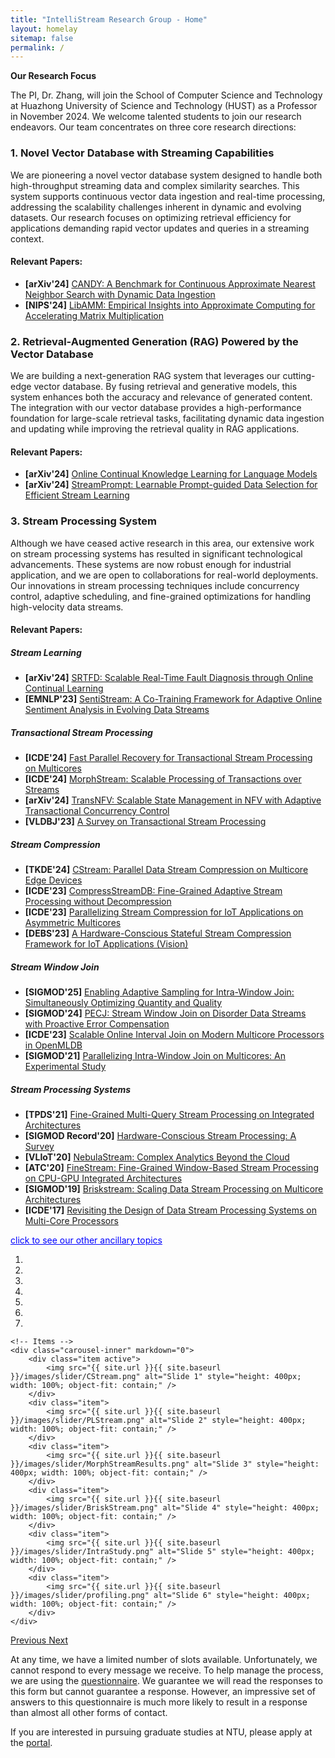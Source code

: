 ```yaml
---
title: "IntelliStream Research Group - Home"
layout: homelay
sitemap: false
permalink: /
---
```


<!--<img src="{{ site.url }}{{ site.baseurl }}/images/teampic/team.jpg" width="50%" style="float: center" />-->

<script>
  function toggleVisibility(id) {
    var x = document.getElementById(id);
    if (x.style.display === "none") {
      x.style.display = "block";
    } else {
      x.style.display = "none";
    }
  }
</script>

**Our Research Focus**

The PI, Dr. Zhang, will join the School of Computer Science and Technology at Huazhong University of Science and Technology (HUST) as a Professor in November 2024. We welcome talented students to join our research endeavors. Our team concentrates on three core research directions:

### 1. **Novel Vector Database with Streaming Capabilities**  
We are pioneering a novel vector database system designed to handle both high-throughput streaming data and complex similarity searches. This system supports continuous vector data ingestion and real-time processing, addressing the scalability challenges inherent in dynamic and evolving datasets. Our research focuses on optimizing retrieval efficiency for applications demanding rapid vector updates and queries in a streaming context.

#### Relevant Papers:  
- **[arXiv'24]** [CANDY: A Benchmark for Continuous Approximate Nearest Neighbor Search with Dynamic Data Ingestion](https://arxiv.org/pdf/2406.19651)
- **[NIPS'24]** [LibAMM: Empirical Insights into Approximate Computing for Accelerating Matrix Multiplication]()

### 2. **Retrieval-Augmented Generation (RAG) Powered by the Vector Database**  
We are building a next-generation RAG system that leverages our cutting-edge vector database. By fusing retrieval and generative models, this system enhances both the accuracy and relevance of generated content. The integration with our vector database provides a high-performance foundation for large-scale retrieval tasks, facilitating dynamic data ingestion and updating while improving the retrieval quality in RAG applications.

#### Relevant Papers:  
- **[arXiv'24]** [Online Continual Knowledge Learning for Language Models](http://arxiv.org/abs/2311.09632)
- **[arXiv'24]** [StreamPrompt: Learnable Prompt-guided Data Selection for Efficient Stream Learning](http://arxiv.org/abs/2406.07590)

### 3. **Stream Processing System**  
Although we have ceased active research in this area, our extensive work on stream processing systems has resulted in significant technological advancements. These systems are now robust enough for industrial application, and we are open to collaborations for real-world deployments. Our innovations in stream processing techniques include concurrency control, adaptive scheduling, and fine-grained optimizations for handling high-velocity data streams.

#### Relevant Papers:  
##### **Stream Learning**
- **[arXiv'24]** [SRTFD: Scalable Real-Time Fault Diagnosis through Online Continual Learning](https://arxiv.org/abs/2408.05681v1)
- **[EMNLP'23]** [SentiStream: A Co-Training Framework for Adaptive Online Sentiment Analysis in Evolving Data Streams](https://aclanthology.org/2023.emnlp-main.380)

##### **Transactional Stream Processing**
- **[ICDE'24]** [Fast Parallel Recovery for Transactional Stream Processing on Multicores](https://intellistream.github.io/downloads/papers/ICDE24_MorphStreamR.pdf)
- **[ICDE'24]** [MorphStream: Scalable Processing of Transactions over Streams](https://intellistream.github.io/downloads/papers/ICDE24_Demo_MorphStream.pdf)
- **[arXiv'24]** [TransNFV: Scalable State Management in NFV with Adaptive Transactional Concurrency Control](http://arxiv.org/abs/2312.01066)
- **[VLDBJ'23]** [A Survey on Transactional Stream Processing](https://rdcu.be/dncBQ)

##### **Stream Compression**
- **[TKDE'24]** [CStream: Parallel Data Stream Compression on Multicore Edge Devices](https://ieeexplore.ieee.org/document/10506068)
- **[ICDE'23]** [CompressStreamDB: Fine-Grained Adaptive Stream Processing without Decompression](https://ieeexplore.ieee.org/document/10184565)
- **[ICDE'23]** [Parallelizing Stream Compression for IoT Applications on Asymmetric Multicores](https://ieeexplore.ieee.org/document/10184703)
- **[DEBS'23]** [A Hardware-Conscious Stateful Stream Compression Framework for IoT Applications (Vision)](https://doi.org/10.1145/3583678.3596885)

##### **Stream Window Join**
- **[SIGMOD'25]** [Enabling Adaptive Sampling for Intra-Window Join: Simultaneously Optimizing Quantity and Quality]()
- **[SIGMOD'24]** [PECJ: Stream Window Join on Disorder Data Streams with Proactive Error Compensation](https://doi.org/10.1145/3639268)
- **[ICDE'23]** [Scalable Online Interval Join on Modern Multicore Processors in OpenMLDB](https://ieeexplore.ieee.org/document/10184828)
- **[SIGMOD'21]** [Parallelizing Intra-Window Join on Multicores: An Experimental Study](https://doi.org/10.1145/3448016.3452793)

##### **Stream Processing Systems**
- **[TPDS'21]** [Fine-Grained Multi-Query Stream Processing on Integrated Architectures](https://ieeexplore.ieee.org/document/9380479)
- **[SIGMOD Record'20]** [Hardware-Conscious Stream Processing: A Survey](https://doi.org/10.1145/3385658.3385662)
- **[VLIoT'20]** [NebulaStream: Complex Analytics Beyond the Cloud](https://www.ronpub.com/ojiot/OJIOT_2020v6i1n07_Zeuch.html)
- **[ATC'20]** [FineStream: Fine-Grained Window-Based Stream Processing on CPU-GPU Integrated Architectures](https://www.usenix.org/system/files/atc20-zhang-feng.pdf)
- **[SIGMOD'19]** [Briskstream: Scaling Data Stream Processing on Multicore Architectures](https://doi.acm.org/10.1145/3299869.3300067)
- **[ICDE'17]** [Revisiting the Design of Data Stream Processing Systems on Multi-Core Processors](https://doi.org/10.1109/ICDE.2017.119)

<span onclick="toggleVisibility('ancillaryTopics')" style="cursor: pointer; color: blue; text-decoration: underline;">click to see our other ancillary topics</span>
<div id="ancillaryTopics" style="display:none; margin-left: 20px;">
 - **[SIGMOD'24]** [Predictive and Near-Optimal Sampling for View Materialization in Video Databases](https://doi.org/10.1145/3639274)
 - **[IWQoS'24]** [Low-Latency Video Conferencing via Optimized Packet Routing and Reordering](http://arxiv.org/abs/2310.05054) 
 - **[TPDS'17]** [Understanding Co-Running Behaviors on Integrated CPU/GPU Architectures](https://ieeexplore.ieee.org/document/7501903)
 - **[SC'16]** [Elastic Multi-resource Fairness: Balancing Fairness and Efficiency in Coupled CPU-GPU Architectures](https://ieeexplore.ieee.org/document/7877153)
 - **[TPDS'16]** [Melia: A MapReduce Framework on OpenCL-Based FPGAs](https://ieeexplore.ieee.org/document/7425227)
 - **[MASCOTS'15]** [To Co-run, or Not to Co-run: A Performance Study on Integrated Architectures](https://doi.org/10.1109/MASCOTS.2015.27)
 - **[VLDB'14]** [In-cache query co-processing on coupled CPU-GPU architectures](https://doi.org/10.14778/2735496.2735497)
 - **[VLDB'13]** [OmniDB: towards portable and efficient query processing on parallel CPU/GPU architectures](https://dl.acm.org/doi/10.14778/2536274.2536319)
</div>

<div markdown="0" id="carousel" class="carousel slide" data-ride="carousel" data-interval="3000" data-pause="hover" >
    <!-- Menu -->
    <ol class="carousel-indicators">
		<li data-target="#carousel" data-slide-to="0" class="active"></li>
		<li data-target="#carousel" data-slide-to="1"></li>
		<li data-target="#carousel" data-slide-to="2"></li>
		<li data-target="#carousel" data-slide-to="3"></li>
		<li data-target="#carousel" data-slide-to="4"></li>
		<li data-target="#carousel" data-slide-to="5"></li>
		<li data-target="#carousel" data-slide-to="6"></li>
    </ol>

    <!-- Items -->
    <div class="carousel-inner" markdown="0">
        <div class="item active">
            <img src="{{ site.url }}{{ site.baseurl }}/images/slider/CStream.png" alt="Slide 1" style="height: 400px; width: 100%; object-fit: contain;" />
        </div>
        <div class="item">
            <img src="{{ site.url }}{{ site.baseurl }}/images/slider/PLStream.png" alt="Slide 2" style="height: 400px; width: 100%; object-fit: contain;" />
        </div>
        <div class="item">
            <img src="{{ site.url }}{{ site.baseurl }}/images/slider/MorphStreamResults.png" alt="Slide 3" style="height: 400px; width: 100%; object-fit: contain;" />
        </div>
        <div class="item">
            <img src="{{ site.url }}{{ site.baseurl }}/images/slider/BriskStream.png" alt="Slide 4" style="height: 400px; width: 100%; object-fit: contain;" />
        </div>
        <div class="item">
            <img src="{{ site.url }}{{ site.baseurl }}/images/slider/IntraStudy.png" alt="Slide 5" style="height: 400px; width: 100%; object-fit: contain;" />
        </div>
        <div class="item">
            <img src="{{ site.url }}{{ site.baseurl }}/images/slider/profiling.png" alt="Slide 6" style="height: 400px; width: 100%; object-fit: contain;" />
        </div>
    </div>

  <a class="left carousel-control" href="#carousel" role="button" data-slide="prev">
    <span class="glyphicon glyphicon-chevron-left" aria-hidden="true"></span>
    <span class="sr-only">Previous</span>
  </a>
  <a class="right carousel-control" href="#carousel" role="button" data-slide="next">
    <span class="glyphicon glyphicon-chevron-right" aria-hidden="true"></span>
    <span class="sr-only">Next</span>
  </a>
</div>

At any time, we have a limited number of slots available. Unfortunately, we cannot respond to every message we receive. To help manage the process, we are using the <a href='https://forms.office.com/r/NrLZxYjrhg'>questionnaire</a>. We guarantee we will read the responses to this form but cannot guarantee a response. However, an impressive set of answers to this questionnaire is much more likely to result in a response than almost all other forms of contact.

If you are interested in pursuing graduate studies at NTU, please apply at the <a href='https://venus.wis.ntu.edu.sg/GOAL/OnlineApplicationModule/frmOnlineApplication.ASPX'>portal</a>.
